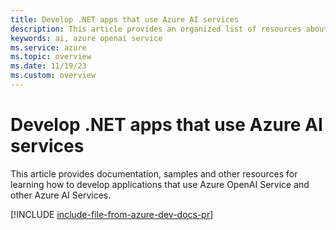 ```yaml
---
title: Develop .NET apps that use Azure AI services
description: This article provides an organized list of resources about Azure AI scenarios for .NET developers, including documentation and code samples.
keywords: ai, azure openai service
ms.service: azure
ms.topic: overview
ms.date: 11/19/23
ms.custom: overview
---
```


# Develop .NET apps that use Azure AI services

This article provides documentation, samples and other resources for learning how to develop applications that use Azure OpenAI Service and other Azure AI Services.

[!INCLUDE [include-file-from-azure-dev-docs-pr](~/azure-dev-docs-pr/articles/intro/includes/azure-ai-for-developers-dotnet.md)]
